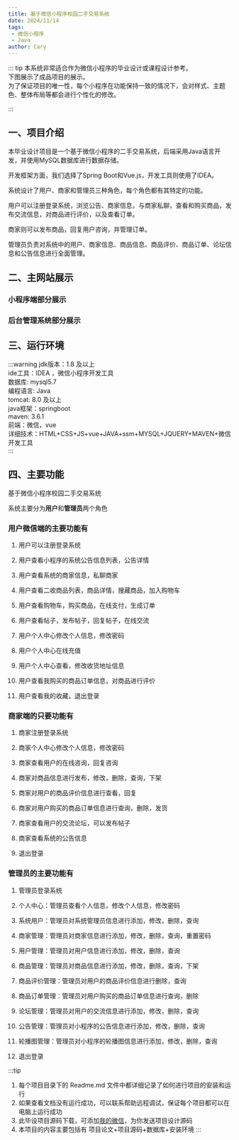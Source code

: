 ```yaml
---
title: 基于微信小程序校园二手交易系统
date: 2024/11/14
tags:
 - 微信小程序
 - Java
author: Cary
---
```



::: tip
本系统非常适合作为微信小程序的毕业设计或课程设计参考。    
下图展示了成品项目的展示。  
为了保证项目的唯一性，每个小程序在功能保持一致的情况下，会对样式、主题色、整体布局等都会进行个性化的修改。

::: 

## 一、项目介绍
本毕业设计项目是一个基于微信小程序的二手交易系统，后端采用Java语言开发，并使用MySQL数据库进行数据存储。   

开发框架方面，我们选择了Spring Boot和Vue.js，开发工具则使用了IDEA。   

系统设计了用户、商家和管理员三种角色，每个角色都有其特定的功能。    

用户可以注册登录系统，浏览公告、商家信息，与商家私聊，查看和购买商品，发布交流信息，对商品进行评价，以及查看订单。   

商家则可以发布商品，回复用户咨询，并管理订单。    

管理员负责对系统中的用户、商家信息、商品信息、商品评价、商品订单、论坛信息和公告信息进行全面管理。

## 二、主网站展示

### 小程序端部分展示

<Swiper :items="['https://img.liugezhou.online/bishe/xiaoyuan/1.png','https://img.liugezhou.online/bishe/xiaoyuan/2.png','https://img.liugezhou.online/bishe/xiaoyuan/3.png','https://img.liugezhou.online/bishe/xiaoyuan/4.png','https://img.liugezhou.online/bishe/xiaoyuan/5.png','https://img.liugezhou.online/bishe/xiaoyuan/6.png','https://img.liugezhou.online/bishe/xiaoyuan/7.png']"/>

### 后台管理系统部分展示
<Swiper :items="['https://img.liugezhou.online/bishe/xiaoyuan/8.png','https://img.liugezhou.online/bishe/xiaoyuan/9.png','https://img.liugezhou.online/bishe/xiaoyuan/10.png','https://img.liugezhou.online/bishe/xiaoyuan/11.png']"/>

## 三、运行环境
:::warning
jdk版本：1.8 及以上   
ide工具：IDEA ，微信小程序开发工具      
数据库: mysql5.7      
编程语言: Java      
tomcat:   8.0 及以上      
java框架：springboot    
maven: 3.6.1    
前端：微信，vue   
详细技术：HTML+CSS+JS+vue+JAVA+ssm+MYSQL+JQUERY+MAVEN+微信开发工具    
:::

## 四、主要功能
基于微信小程序校园二手交易系统

系统主要分为**用户**和**管理员**两个角色

### 用户微信端的主要功能有

1. 用户可以注册登录系统

2. 用户查看小程序的系统公告信息列表，公告详情

3. 用户查看系统的商家信息，私聊商家

4. 用户查看二收商品列表，商品详情，搜藏商品，加入购物车

5. 用户查看购物车，购买商品，在线支付，生成订单

6. 用户查看帖子，发布帖子，回复帖子，在线交流

7. 用户个人中心修改个人信息，修改密码

8. 用户个人中心在线充值

9. 用户个人中心查看，修改收货地址信息

10. 用户查看我购买的商品订单信息，对商品进行评价

11. 用户查看我的收藏，退出登录


### 商家端的只要功能有

1. 商家注册登录系统

2. 商家个人中心修改个人信息，修改密码

3. 商家查看用户的在线咨询，回复咨询

4. 商家对商品信息进行发布，修改，删除，查询，下架

5. 商家对用户的商品评价信息进行查看，回复

6. 商家对用户购买的商品订单信息进行查询，删除，发货

7. 商家查看用户的交流论坛，可以发布帖子

8. 商家查看系统的公告信息

9. 退出登录


### 管理员的主要功能有

1. 管理员登录系统

2. 个人中心：管理员查看个人信息，修改个人信息，修改密码

3. 系统用户：管理员对系统管理员信息进行添加，修改，删除，查询

4. 商家管理：管理员对商家信息进行添加，修改，删除，查询，重置密码

3. 用户管理：管理员对用户信息进行添加，修改，删除，查询

4. 商品管理：管理员对商品信息进行添加，修改，删除，查询，下架

5. 商品评价管理：管理员对用户的商品评价信息进行删除，查询

6. 商品订单管理：管理员对用户购买的商品订单信息进行查询，删除

7. 论坛管理：管理员对用户的交流信息进行添加，修改，删除，查询

8. 公告管理：管理员对小程序的公告信息进行添加，修改，删除，查询

9. 轮播图管理：管理员对小程序的轮播图信息进行添加，修改，删除，查询

10. 退出登录

:::tip
1. 每个项目目录下的 Readme.md 文件中都详细记录了如何进行项目的安装和运行
2. 如果查看文档没有运行成功，可以联系帮助远程调试，保证每个项目都可以在电脑上运行成功
3. 此毕设项目源码下载，可添加[我的微信](https://jsd.cdn.zzko.cn/gh/liugezhou/picx-images-hosting@master/bishe/liugezhou.webp)，为你发送项目设计源码 
4. 本项目的内容主要包括有  项目论文+项目源码+数据库+安装环境
:::